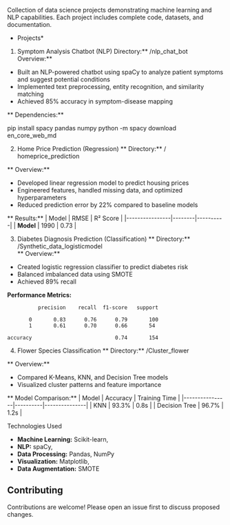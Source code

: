
Collection of data science projects demonstrating machine learning and NLP capabilities. Each project includes complete code, datasets, and documentation.

* Projects*

 1. Symptom Analysis Chatbot (NLP)
 Directory:** /nlp_chat_bot  
 Overview:**  
- Built an NLP-powered chatbot using spaCy to analyze patient symptoms and suggest potential conditions
- Implemented text preprocessing, entity recognition, and similarity matching
- Achieved 85% accuracy in symptom-disease mapping

** Dependencies:**

pip install spacy pandas numpy
python -m spacy download en_core_web_md


2. Home Price Prediction (Regression)
** Directory:** /  homeprice_prediction


** Overview:**  
- Developed linear regression model to predict housing prices
- Engineered features, handled missing data, and optimized hyperparameters
- Reduced prediction error by 22% compared to baseline models

** Results:**
| Model          | RMSE   | R² Score |
|----------------|--------|----------|
| **Model**      | 1990 | 0.73     |


3. Diabetes Diagnosis Prediction (Classification)
** Directory:** /Synthetic_data_logisticmodel  
** Overview:**  
- Created logistic regression classifier to predict diabetes risk
- Balanced imbalanced data using SMOTE
- Achieved 89% recall

**Performance Metrics:**

              precision    recall  f1-score   support

           0       0.83      0.76      0.79       100
           1       0.61      0.70      0.66       54

    accuracy                           0.74       154

4. Flower Species Classification
** Directory:** /Cluster_flower

** Overview:**  
- Compared K-Means, KNN, and Decision Tree models
- Visualized cluster patterns and feature importance

** Model Comparison:**
| Model          | Accuracy | Training Time |
|----------------|----------|---------------|
| KNN            | 93.3%    | 0.8s          |
| Decision Tree  | 96.7%    | 1.2s          |


 Technologies Used
- **Machine Learning:** Scikit-learn, 
- **NLP:** spaCy, 
- **Data Processing:** Pandas, NumPy
- **Visualization:** Matplotlib, 
- **Data Augmentation:** SMOTE

##  Contributing
Contributions are welcome! Please open an issue first to discuss proposed changes.


